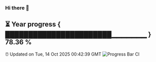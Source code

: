 ### Hi there 👋
⏳ Year progress { ███████████████████████▁▁▁▁▁▁▁ } 78.36 %
---
⏰ Updated on Tue, 14 Oct 2025 00:42:39 GMT
![Progress Bar CI](https://github.com/Moyi321/Moyi321/workflows/Progress%20Bar%20CI/badge.svg)
